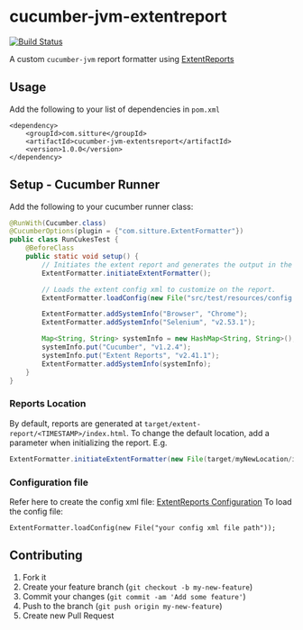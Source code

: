 # cucumber-jvm-extentreport 
[![Build Status](https://travis-ci.org/sitture/cucumber-jvm-extentreport.svg?branch=master)](https://travis-ci.org/sitture/cucumber-jvm-extentreport)

A custom `cucumber-jvm` report formatter using [ExtentReports](http://extentreports.relevantcodes.com)

## Usage
Add the following to your list of dependencies in `pom.xml`

```
<dependency>
    <groupId>com.sitture</groupId>
    <artifactId>cucumber-jvm-extentsreport</artifactId>
    <version>1.0.0</version>
</dependency>
```

## Setup - Cucumber  Runner
Add the following to your cucumber runner class:

```java
@RunWith(Cucumber.class)
@CucumberOptions(plugin = {"com.sitture.ExtentFormatter"})
public class RunCukesTest {
    @BeforeClass
    public static void setup() {
        // Initiates the extent report and generates the output in the target/extent-report/<TIMESTAMP>/index.html file by default.
        ExtentFormatter.initiateExtentFormatter();

        // Loads the extent config xml to customize on the report.
        ExtentFormatter.loadConfig(new File("src/test/resources/config.xml"));

        ExtentFormatter.addSystemInfo("Browser", "Chrome");
		ExtentFormatter.addSystemInfo("Selenium", "v2.53.1");

		Map<String, String> systemInfo = new HashMap<String, String>();
		systemInfo.put("Cucumber", "v1.2.4");
		systemInfo.put("Extent Reports", "v2.41.1");
		ExtentFormatter.addSystemInfo(systemInfo);
    }
}
```
### Reports Location

By default, reports are generated at `target/extent-report/<TIMESTAMP>/index.html`. To change the default location, add a parameter when initializing the report. E.g.

```java
ExtentFormatter.initiateExtentFormatter(new File(target/myNewLocation/index.html));
```

### Configuration file

Refer here to create the config xml file: [ExtentReports Configuration](http://extentreports.relevantcodes.com/java/#configuration)
To load the config file:

```
ExtentFormatter.loadConfig(new File("your config xml file path"));
```

## Contributing

1. Fork it
2. Create your feature branch (`git checkout -b my-new-feature`)
3. Commit your changes (`git commit -am 'Add some feature'`)
4. Push to the branch (`git push origin my-new-feature`)
5. Create new Pull Request
